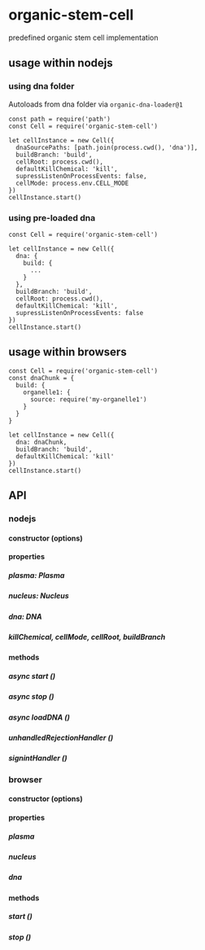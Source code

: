 # organic-stem-cell

predefined organic stem cell implementation

## usage within nodejs

### using dna folder

Autoloads from dna folder via `organic-dna-loader@1`

```
const path = require('path')
const Cell = require('organic-stem-cell')

let cellInstance = new Cell({
  dnaSourcePaths: [path.join(process.cwd(), 'dna')],
  buildBranch: 'build',
  cellRoot: process.cwd(),
  defaultKillChemical: 'kill',
  supressListenOnProcessEvents: false,
  cellMode: process.env.CELL_MODE
})
cellInstance.start()
```

### using pre-loaded dna

```
const Cell = require('organic-stem-cell')

let cellInstance = new Cell({
  dna: {
    build: {
      ...
    }
  },
  buildBranch: 'build',
  cellRoot: process.cwd(),
  defaultKillChemical: 'kill',
  supressListenOnProcessEvents: false
})
cellInstance.start()
```

## usage within browsers

```
const Cell = require('organic-stem-cell')
const dnaChunk = {
  build: {
    organelle1: {
      source: require('my-organelle1')
    }
  }
}

let cellInstance = new Cell({
  dna: dnaChunk,
  buildBranch: 'build',
  defaultKillChemical: 'kill'
})
cellInstance.start()
```

## API

### nodejs
#### constructor (options)
#### properties
##### plasma: Plasma
##### nucleus: Nucleus
##### dna: DNA
##### killChemical, cellMode, cellRoot, buildBranch
#### methods
##### async start ()
##### async stop ()
##### async loadDNA ()
##### unhandledRejectionHandler ()
##### signintHandler ()

### browser

#### constructor (options)
#### properties
##### plasma
##### nucleus
##### dna
#### methods
##### start ()
##### stop ()
